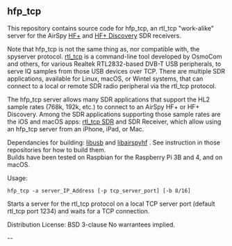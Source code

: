 ## hfp_tcp

This repository contains source code for hfp_tcp, 
an rtl_tcp "work-alike" server
for the AirSpy
[HF+](https://airspy.com/airspy-hf-plus/) 
and 
[HF+ Discovery](https://airspy.com/airspy-hf-discovery/)
SDR receivers.

Note that hfp_tcp is not the same thing as, 
nor compatible with, the spyserver protocol.
[rtl_tcp](https://github.com/osmocom/rtl-sdr)
is a command-line tool developed by OsmoCom and others,
for various Realtek RTL2832-based DVB-T USB peripherals,
to serve IQ samples from those USB devices over TCP.
There are multiple SDR applications,
available for Linux, macOS, or Wintel systems,
that can connect to a local or remote SDR radio peripheral
via the rtl_tcp protocol.

The hfp_tcp server allows many SDR applications 
that support the
HL2 sample rates (768k, 192k, etc.) to connect to
an AirSpy HF+ or HF+ Discovery.
Among the SDR applications 
supporting those sample rates
are the iOS and macOS apps:
[rtl_tcp SDR](http://www.hotpaw.com/rhn/hotpaw/)
and
SDR Receiver,
which allow using an hfp_tcp server from an iPhone, iPad, or Mac.

Dependancies for building:
[libusb](https://github.com/libusb/libusb)
and
[libairspyhf](https://github.com/airspy/airspyhf) . 
See instruction in those repositories for how to build them.  
Builds have been tested on Raspbian for the Raspberry Pi 3B and 4, 
and on macOS.

Usage:

    hfp_tcp -a server_IP_Address [-p tcp_server_port] [-b 8/16]

Starts a server for the rtl_tcp protocol
    on a local TCP server port (default rtl_tcp port 1234)
    and waits for a TCP connection.

Distribution License: BSD 3-clause
No warrantees implied.

--
